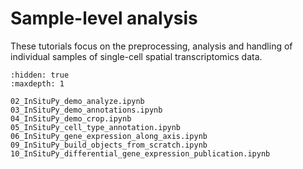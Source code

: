 # Sample-level analysis

These tutorials focus on the preprocessing, analysis and handling of individual samples of single-cell spatial transcriptomics data.

```{toctree}
:hidden: true
:maxdepth: 1

02_InSituPy_demo_analyze.ipynb
03_InSituPy_demo_annotations.ipynb
04_InSituPy_demo_crop.ipynb
05_InSituPy_cell_type_annotation.ipynb
06_InSituPy_gene_expression_along_axis.ipynb
09_InSituPy_build_objects_from_scratch.ipynb
10_InSituPy_differential_gene_expression_publication.ipynb
```